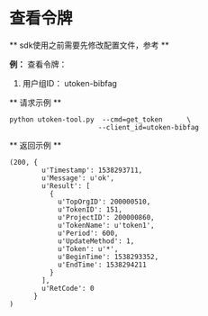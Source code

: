 

# 查看令牌

\*\* sdk使用之前需要先修改配置文件，参考[](utoken/sdk/prerequisites)
\*\*

**例：** 查看令牌：

1.  用户组ID： utoken-bibfag

\*\* 请求示例 \*\*

    python utoken-tool.py  --cmd=get_token      \
                          --client_id=utoken-bibfag

\*\* 返回示例 \*\*

    (200, {
            u'Timestamp': 1538293711, 
            u'Message': u'ok', 
            u'Result': [
              {
                u'TopOrgID': 200000510, 
                u'TokenID': 151, 
                u'ProjectID': 200000860, 
                u'TokenName': u'token1', 
                u'Period': 600, 
                u'UpdateMethod': 1, 
                u'Token': u'*', 
                u'BeginTime': 1538293352, 
                u'EndTime': 1538294211
              }
            ], 
            u'RetCode': 0
          }
    )
